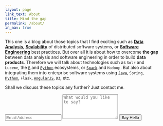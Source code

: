 ```yaml
---
layout: page
link_text: About
title: Mind the gap
permalink: /about/
in_nav: true
---
```

This one is a blog about those topics that I find exciting such as [**Data Analysis**](http://jadianes.me/categories/data-analysis/), [**Scalability**](http://jadianes.me/categories/architecture/) of distributed software systems, or [**Software Engineering**](http://jadianes.me/categories/management/) best practices. But over all it is about how to overcome **the gap** between data analysis and software engineering in order to build **data products**. Therefore we will talk about technologies such as `Solr` and `Lucene`, the [`R`](http://jadianes.me/tags/R) and [`Python`](http://jadianes.me/tags/Python) ecosystems, or [`Spark`](http://jadianes.me/tags/Spark) and `Hadoop`. But also about integrating them into enterprise software systems using [`Java`](http://jadianes.me/tags/Java), `Spring`, [`Python`](http://jadianes.me/tags/Python), `Flask`, [`AngularJS`](http://jadianes.me/tags/AngularJS), `D3`, etc.  

Shall we discuss these topics any further? Just contact me.  

<div class="py2">
  <form action="https://forms.brace.io/jadianes@gmail.com" method="POST" class="form-stacked form-light">
    <input type="text" name="email" class="input mobile-block" placeholder="Email Address">
    <textarea type="text" name="content" class="input mobile-block" rows="5" placeholder="What would you like to say?"></textarea>
    <input type="submit" class="button button-blue button-big mobile-block" value="Say Hello">
  </form>
</div>
